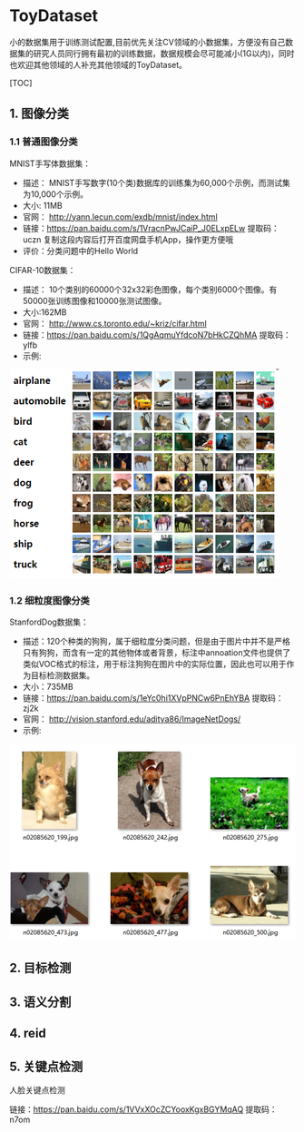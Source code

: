 # ToyDataset
小的数据集用于训练测试配置,目前优先关注CV领域的小数据集，方便没有自己数据集的研究人员同行拥有最初的训练数据，数据规模会尽可能减小(1G以内)，同时也欢迎其他领域的人补充其他领域的ToyDataset。

[TOC]

## 1. 图像分类

### 1.1 普通图像分类

MNIST手写体数据集：

- 描述： MNIST手写数字(10个类)数据库的训练集为60,000个示例，而测试集为10,000个示例。 
- 大小: 11MB
- 官网： http://yann.lecun.com/exdb/mnist/index.html 
- 链接：https://pan.baidu.com/s/1VracnPwJCaiP_J0ELxpELw 
  提取码：uczn 
  复制这段内容后打开百度网盘手机App，操作更方便哦
- 评价：分类问题中的Hello World

CIFAR-10数据集：

- 描述： 10个类别的60000个32x32彩色图像，每个类别6000个图像。有50000张训练图像和10000张测试图像。 
- 大小:162MB
- 官网： http://www.cs.toronto.edu/~kriz/cifar.html 
- 链接：https://pan.baidu.com/s/1QgAqmuYfdcoN7bHkCZQhMA 
  提取码：ylfb
- 示例:

![1586053482132](README.assets/1586053482132.png)

### 1.2 细粒度图像分类

StanfordDog数据集：

- 描述：120个种类的狗狗，属于细粒度分类问题，但是由于图片中并不是严格只有狗狗，而含有一定的其他物体或者背景，标注中annoation文件也提供了类似VOC格式的标注，用于标注狗狗在图片中的实际位置，因此也可以用于作为目标检测数据集。
- 大小：735MB
- 链接：https://pan.baidu.com/s/1eYc0hi1XVpPNCw6PnEhYBA 
  提取码：zj2k
- 官网： http://vision.stanford.edu/aditya86/ImageNetDogs/ 
- 示例:

![](README.assets/1586054478160.png)


## 2. 目标检测



## 3. 语义分割


## 4. reid



## 5. 关键点检测

人脸关键点检测

链接：https://pan.baidu.com/s/1VVxXOcZCYooxKgxBGYMqAQ 
提取码：n7om